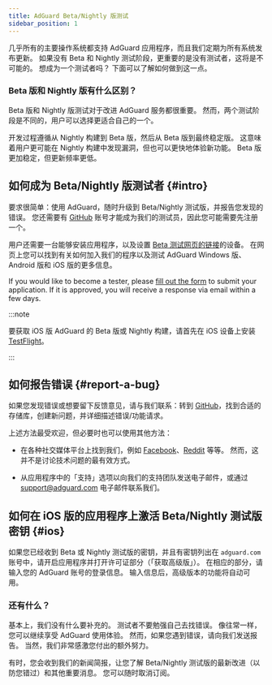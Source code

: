 ```yaml
---
title: AdGuard Beta/Nightly 版测试
sidebar_position: 1
---
```


几乎所有的主要操作系统都支持 AdGuard 应用程序，而且我们定期为所有系统发布更新。 如果没有 Beta 和 Nightly 测试阶段，更重要的是没有测试者，这将是不可能的。 想成为一个测试者吗？ 下面可以了解如何做到这一点。

### Beta 版和 Nightly 版有什么区别？

Beta 版和 Nightly 版测试对于改进 AdGuard 服务都很重要。 然而，两个测试阶段是不同的，用户可以选择更适合自己的一个。

开发过程遵循从 Nightly 构建到 Beta 版，然后从 Beta 版到最终稳定版。 这意味着用户更可能在 Nightly 构建中发现漏洞，但也可以更快地体验新功能。 Beta 版更加稳定，但更新频率更低。

## 如何成为 Beta/Nightly 版测试者 {#intro}

要求很简单：使用 AdGuard，随时升级到 Beta/Nightly 测试版，并报告您发现的错误。 您还需要有 [GitHub](https://github.com/) 账号才能成为我们的测试员，因此您可能需要先注册一个。

用户还需要一台能够安装应用程序，以及设置 [Beta 测试网页的链接](https://adguard.com/beta.html)的设备。 在网页上您可以找到有关如何加入我们的程序以及测试 AdGuard Windows 版、Android 版和 iOS 版的更多信息。

If you would like to become a tester, please [fill out the form](https://surveys.adguard.com/beta_testing_program/form.html) to submit your application. If it is approved, you will receive a response via email within a few days.

:::note

要获取 iOS 版 AdGuard 的 Beta 版或 Nightly 构建，请首先在 iOS 设备上安装 [TestFlight](https://apps.apple.com/app/testflight/id899247664)。

:::

## 如何报告错误 {#report-a-bug}

如果您发现错误或想要留下反馈意见，请与我们联系：转到 [GitHub](https://github.com/AdguardTeam/)，找到合适的存储库，创建新问题，并详细描述错误/功能请求。

上述方法最受欢迎，但必要时也可以使用其他方法：

- 在各种社交媒体平台上找到我们，例如 [Facebook](https://www.facebook.com/AdguardEn/)、[Reddit](https://www.reddit.com/r/Adguard/) 等等。 然而，这并不是讨论技术问题的最有效方式。

- 从应用程序中的「支持」选项以向我们的支持团队发送电子邮件，或通过 [support@adguard.com](mailto:support@adguard.com) 电子邮件联系我们。

## 如何在 iOS 版的应用程序上激活 Beta/Nightly 测试版密钥 {#ios}

如果您已经收到 Beta 或 Nightly 测试版的密钥，并且有密钥列出在 `adguard.com` 账号中，请开启应用程序并打开许可证部分（「获取高级版」）。 在相应的部分，请输入您的 AdGuard 账号的登录信息。 输入信息后，高级版本的功能将自动可用。

### 还有什么？

基本上，我们没有什么要补充的。 测试者不要勉强自己去找错误。 像往常一样，您可以继续享受 AdGuard 使用体验。 然而，如果您遇到错误，请向我们发送报告。 当然，我们非常感激您付出的额外努力。

有时，您会收到我们的新闻简报，让您了解 Beta/Nightly 测试版的最新改进（以防您错过）和其他重要消息。 您可以随时取消订阅。
